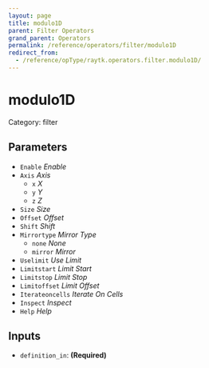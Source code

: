 ```yaml
---
layout: page
title: modulo1D
parent: Filter Operators
grand_parent: Operators
permalink: /reference/operators/filter/modulo1D
redirect_from:
  - /reference/opType/raytk.operators.filter.modulo1D/
---
```


# modulo1D

Category: filter



## Parameters

* `Enable` *Enable*
* `Axis` *Axis*
  * `x` *X*
  * `y` *Y*
  * `z` *Z*
* `Size` *Size*
* `Offset` *Offset*
* `Shift` *Shift*
* `Mirrortype` *Mirror Type*
  * `none` *None*
  * `mirror` *Mirror*
* `Uselimit` *Use Limit*
* `Limitstart` *Limit Start*
* `Limitstop` *Limit Stop*
* `Limitoffset` *Limit Offset*
* `Iterateoncells` *Iterate On Cells*
* `Inspect` *Inspect*
* `Help` *Help*

## Inputs

* `definition_in`:  **(Required)**